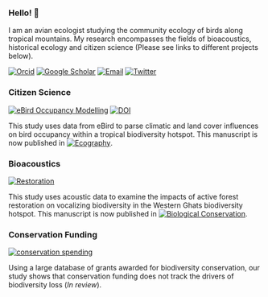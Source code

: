 ### Hello! 👋

I am an avian ecologist studying the community ecology of birds along tropical mountains. My research encompasses the fields of bioacoustics, historical ecology and citizen science (Please see links to different projects below).

[![Orcid](https://img.shields.io/badge/Orcid-gray?style=flat-square&logo=ORCID)](https://orcid.org/0000-0002-0738-8808) [![Google Scholar](https://img.shields.io/badge/GoogleScholar-gray?style=flat-square&logo=GoogleScholar)](https://scholar.google.com/citations?user=wDZCMlMAAAAJ&hl=en) [![Email](https://img.shields.io/badge/Email-vr292@cornell.edu-blue?style=flat-square)](mailto:vr292@cornell.edu) [![Twitter](https://img.shields.io/badge/Twitter-9cf?style=flat-square&logo=Twitter)](https://twitter.com/vjjan91)

### Citizen Science

[![eBird Occupancy Modelling](https://img.shields.io/badge/Github-eBird_Occupancy_Modelling-blue?style=flat-square)](https://github.com/vjjan91/eBirdOccupancy) [![DOI](https://zenodo.org/badge/DOI/10.5281/zenodo.6501805.svg)](https://doi.org/10.5281/zenodo.6501805)

This study uses data from eBird to parse climatic and land cover influences on bird occupancy within a tropical biodiversity hotspot. This manuscript is now published in [![Ecography](https://img.shields.io/badge/Ecography-blue?style=flat-square)](https://onlinelibrary.wiley.com/doi/full/10.1111/ecog.06075).

### Bioacoustics

[![Restoration](https://img.shields.io/badge/Github-Restoration-blue?style=flat-square)](https://github.com/vjjan91/acoustics-westernGhats)

This study uses acoustic data to examine the impacts of active forest restoration on vocalizing biodiversity in the Western Ghats biodiversity hotspot. This manuscript is now published in [![Biological Conservation](https://img.shields.io/badge/BiologicalConservation-blue?style=flat-square)](https://www.sciencedirect.com/science/article/pii/S0006320723001726).

### Conservation Funding

[![conservation spending](https://img.shields.io/badge/Github-conservation_funding-blue?style=flat-square)](https://github.com/vjjan91/conservation-spending)

Using a large database of grants awarded for biodiversity conservation, our study shows that conservation funding does not track the drivers of biodiversity loss (*In review*).
